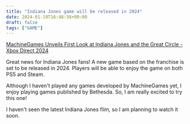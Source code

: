```yaml
---
title: "Indiana Jones game will be released in 2024"
date: 2024-01-19T16:48:58+09:00
draft: false
tags: ["GAME"]
---
```


[MachineGames Unveils First Look at Indiana Jones and the Great Circle - Xbox Direct 2024](https://www.ign.com/articles/machinegames-unveils-first-look-at-indiana-jones-and-the-great-circle-xbox-direct-2024)

Great news for Indiana Jones fans! A new game based on the franchise is set to be released in 2024. Players will be able to enjoy the game on both PS5 and Steam.

Although I haven't played any games developed by MachineGames yet, I enjoy playing games published by Bethesda. So, I am really excited to try this one!

I haven't seen the latest Indiana Jones film, so I am planning to watch it soon.
